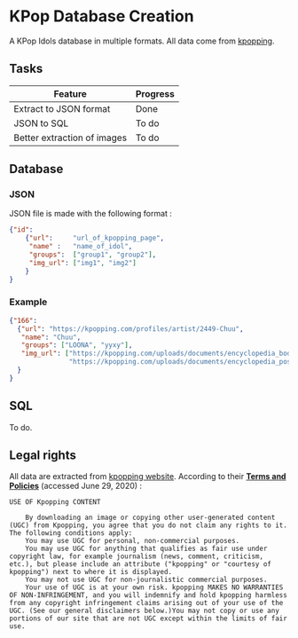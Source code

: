 # KPop Database Creation

A KPop Idols database in multiple formats. All data come from [kpopping](https://kpopping.com).

## Tasks

| Feature                    | Progress     |
|----------------------------|--------------|
| Extract to JSON format     | Done         |
| JSON to SQL                | To do        |
| Better extraction of images| To do        |

## Database
### JSON
JSON file is made with the following format :
```json
{"id":
    {"url":     "url_of_kpopping_page",
     "name" :   "name_of_idol",
     "groups":  ["group1", "group2"],
     "img_url": ["img1", "img2"]
    }
}
```

### Example
```json
{"166": 
  {"url": "https://kpopping.com/profiles/artist/2449-Chuu", 
   "name": "Chuu", 
   "groups": ["LOONA", "yyxy"], 
   "img_url": ["https://kpopping.com/uploads/documents/encyclopedia_body_artist/xfirst_Chuu350x600.png.keep.fff.png.pagespeed.ic.lGKs1u5BzV.png", 
               "https://kpopping.com/uploads/documents/encyclopedia_pose_sidebar_top/xsecond_Chuu350x400.png.keep.e6ecf0.png.pagespeed.ic.BGVl8tJy7G.jpg"]
  }
}
```

## SQL
To do.

## Legal rights
All data are extracted from [kpopping website](https://kpopping.com). According to their [__Terms and Policies__](https://kpopping.com/help/21-Terms-and-Policies) (accessed June 29, 2020) :

```
USE OF Kpopping CONTENT

    By downloading an image or copying other user-generated content (UGC) from Kpopping, you agree that you do not claim any rights to it. The following conditions apply:
    You may use UGC for personal, non-commercial purposes.
    You may use UGC for anything that qualifies as fair use under copyright law, for example journalism (news, comment, criticism, etc.), but please include an attribute ("kpopping" or "courtesy of kpopping") next to where it is displayed.
    You may not use UGC for non-journalistic commercial purposes.
    Your use of UGC is at your own risk. kpopping MAKES NO WARRANTIES OF NON-INFRINGEMENT, and you will indemnify and hold kpopping harmless from any copyright infringement claims arising out of your use of the UGC. (See our general disclaimers below.)You may not copy or use any portions of our site that are not UGC except within the limits of fair use.
```
